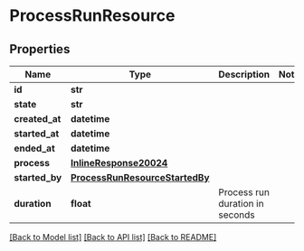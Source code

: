 # ProcessRunResource

## Properties
Name | Type | Description | Notes
------------ | ------------- | ------------- | -------------
**id** | **str** |  | 
**state** | **str** |  | 
**created_at** | **datetime** |  | 
**started_at** | **datetime** |  | 
**ended_at** | **datetime** |  | 
**process** | [**InlineResponse20024**](InlineResponse20024.md) |  | 
**started_by** | [**ProcessRunResourceStartedBy**](ProcessRunResourceStartedBy.md) |  | 
**duration** | **float** | Process run duration in seconds | 

[[Back to Model list]](../README.md#documentation-for-models) [[Back to API list]](../README.md#documentation-for-api-endpoints) [[Back to README]](../README.md)


